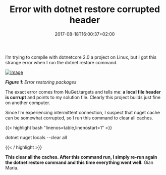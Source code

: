 ﻿---
title: "Error with dotnet restore corrupted header"
description: ""
date: 2017-08-18T16:00:37+02:00
draft: false
tags: [NET Core]
categories: [NET Core]
---
I’m trying to compile with dotnetcore 2.0 a project on Linux, but I got this strange error when I run the dotnet restore command.

[![image](http://www.codewrecks.com/blog/wp-content/uploads/2017/08/image_thumb-11.png "image")](http://www.codewrecks.com/blog/wp-content/uploads/2017/08/image-11.png)

 ***Figure 1***: *Error restoring packages*

The exact error comes from NuGet.targets and tells me:  **a local file header is corrupt** and points to my solution file. Clearly this project builds just fine on another computer.

Since I’m experiencing intermittent connection, I suspect that nuget cache can be somewhat corrupted, so I run this command to clear all caches.

{{< highlight bash "linenos=table,linenostart=1" >}}


dotnet nuget locals --clear all

{{< / highlight >}}

 **This clear all the caches. After this command run, I simply re-run again the dotnet restore command and this time everything went well.** Gian Maria.
